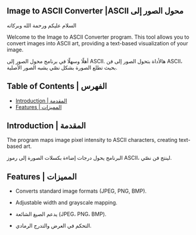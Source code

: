 ## Image to ASCII Converter |ASCII محول الصور إلى 

السلام عليكم ورحمة الله وبركاته

Welcome to the Image to ASCII Converter program. This tool allows you to convert images into ASCII art, providing a text-based visualization of your image.

أهلًا وسهلًا في برنامج محول الصور إلى ASCII. هالأداة بتحول الصور إلى فن ASCII، بحيث تطلع الصورة بشكل نصّي يشبه الصور الأصلية.

## Table of Contents | الفهرس
- [Introduction | المقدمة](#introduction--المقدمة)
- [Features | المميزات](#features--المميزات)

## Introduction | المقدمة
The program maps image pixel intensity to ASCII characters, creating text-based art.

البرنامج يحول درجات إضاءة بكسلات الصورة إلى رموز ASCII، لينتج فن نصّي.

## Features | المميزات
- Converts standard image formats (JPEG, PNG, BMP).
- Adjustable width and grayscale mapping.

- يدعم الصيغ الشائعة (JPEG، PNG، BMP).
- التحكم في العرض والتدرج الرمادي.
